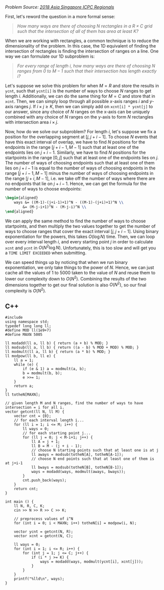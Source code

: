 _Problem Source: [2018 Asia Singapore ICPC Regionals](https://asiasg18.kattis.com/problems)_

First, let's reword the question in a more formal sense:
> _How many ways are there of choosing $N$ rectangles in a $R \times C$ grid such that the intersection of all of them has area at least $K$?_

When we are working with rectangles, a common technique is to reduce the dimensionality of the problem. In this case, the 1D equivalent of finding the intersection of rectangles is finding the intersection of ranges on a line. One way we can formulate our 1D subproblem is:

> _For every range of length $i$, how many ways are there of choosing $N$ ranges from $0$ to $M-1$ such that their intersection has length exactly $i$?_

Let's suppose we solve this problem for when $M = R$ and store the results in `ycnt`, such that `ycnt[i]` is the number of ways to choose $N$ ranges to get length $i$. Additionally, we can do the same thing for $M=C$ and store that in `xcnt`. Then, we can simply loop through all possible $x$-axis ranges $i$ and $y$-axis ranges $j$. If $i \times j \ge K$, then we can simply add on `xcnt[i] * ycnt[j]` to our answer, since any choice of $N$ ranges on the x-axis can be uniquely combined with any choice of $N$ ranges on the y-axis to form $N$ rectangles with intersection area $i \times j$.

Now, how do we solve our subproblem? For length $i$, let's suppose we fix a position for the overlapping segment at $[j, j+i-1]$. To choose $N$ events that have this exact interval of overlap, we have to find $N$ positions for the endpoints in the range $[j+i-1, M-1]$ such that at least one of the endpoints lies on $j+i-1$. Similarly, we have to find $N$ positions for the startpoints in the range $[0, j]$ such that at least one of the endpoints lies on $j$. The number of ways of choosing endpoints such that at least one of them lies on $j+i-1$ is equal to the number of ways of choosing endpoints in the range $[j+i-1, M-1]$ minus the number of ways of choosing endpoints in the range $[j+i, M-1]$, i.e. we take off the number of ways where there are no endpoints that lie on $j+i-1$. Hence, we can get the formula for the number of ways to choose endpoints:
```latex
\begin{aligned}
    ways &= ((M-1)-(j+i-1)+1)^N - ((M-1)-(j+i)+1)^N \\
        &= (M-j-i+1)^N - (M-j-i)^N \\
\end{aligned}
```
We can apply the same method to find the number of ways to choose startpoints, and then multiply the two values together to get the number of ways to choose ranges that cover the exact interval $[j, j+i-1]$. Using binary exponentiation for the powers, this takes $O(\log N)$ time. Then, we can loop over every interval length $i$, and every starting point $j$ in order to calculate `xcnt` and `ycnt` in $O(N^2 \log N)$. Unfortunately, this is too slow and will get you a `TIME LIMIT EXCEEDED` when submitting.

We can speed things up by noticing that when we run binary exponentiation, we only take things to the power of $N$. Hence, we can just cache all the values of $1$ to $5000$ taken to the value of $N$ and reuse them to lower our complexity down to $O(N^2)$. Combining the results of the two dimensions together to get our final solution is also $O(N^2)$, so our final complexity is $O(N^2)$.

## C++

<pre class="line-numbers"><code class="language-c++">#include <bits/stdc++.h>
using namespace std;
typedef long long ll;
#define MOD ll(1e9+7)
#define MAXN 5005

ll modadd(ll a, ll b) { return (a + b) % MOD; }
ll modsub(ll a, ll b) { return ((a - b) % MOD + MOD) % MOD; }
ll modmult(ll a, ll b) { return (a * b) % MOD; }
ll modpow(ll b, ll e) {
	ll a = 1;
	while (e) {
		if (e & 1) a = modmult(a, b);
		b = modmult(b, b);
		e >>= 1;
	}
	return a;
}
ll totheN[MAXN];

// given length M and N ranges, find the number of ways to have intersection = i for all i.
vector<ll> getcnt(ll N, ll M) {
	vector<ll> cnt = {0};
    // for each interval length i...
	for (ll i = 1; i <= M; i++) {
		ll ways = 0;
        // for each starting point j...
		for (ll j = 0; j < M-i+1; j++) {
			ll A = j + 1;
			ll B = M - (j + i - 1);
			// choose N starting points such that at least one is at j
			ll aways = modsub(totheN[A], totheN[A-1]);
			// choose N end points such that at least one of them is at j+i-1
			ll bways = modsub(totheN[B], totheN[B-1]);
			ways = modadd(ways, modmult(aways, bways));
		}
		cnt.push_back(ways);
	}
	return cnt;
}

int main () {
	ll N, R, C, K;
  	cin >> N >> R >> C >> K;

    // preprocess values of i^N
	for (int i = 0; i < MAXN; i++) totheN[i] = modpow(i, N);

	vector<ll> ycnt = getcnt(N, R);
	vector<ll> xcnt = getcnt(N, C);

	ll ways = 0;
	for (int i = 1; i <= R; i++) {
		for (int j = 1; j <= C; j++) {
			if (i * j >= K) {
				ways = modadd(ways, modmult(ycnt[i], xcnt[j]));
			}
		}
	}
	printf("%lld\n", ways);
}
</code></pre>
